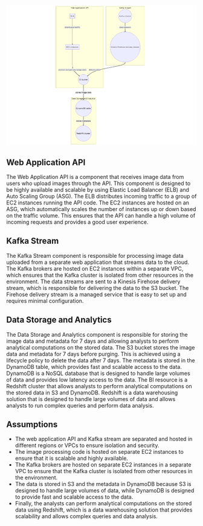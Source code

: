 
![alt text](img.png)
## Web Application API

The Web Application API is a component that receives image data from users who upload images through the API. This component is designed to be highly available and scalable by using Elastic Load Balancer (ELB) and Auto Scaling Group (ASG). The ELB distributes incoming traffic to a group of EC2 instances running the API code. The EC2 instances are hosted on an ASG, which automatically scales the number of instances up or down based on the traffic volume. This ensures that the API can handle a high volume of incoming requests and provides a good user experience.

## Kafka Stream

The Kafka Stream component is responsible for processing image data uploaded from a separate web application that streams data to the cloud. The Kafka brokers are hosted on EC2 instances within a separate VPC, which ensures that the Kafka cluster is isolated from other resources in the environment. The data streams are sent to a Kinesis Firehose delivery stream, which is responsible for delivering the data to the S3 bucket. The Firehose delivery stream is a managed service that is easy to set up and requires minimal configuration.

## Data Storage and Analytics

The Data Storage and Analytics component is responsible for storing the image data and metadata for 7 days and allowing analysts to perform analytical computations on the stored data. The S3 bucket stores the image data and metadata for 7 days before purging. This is achieved using a lifecycle policy to delete the data after 7 days. The metadata is stored in the DynamoDB table, which provides fast and scalable access to the data. DynamoDB is a NoSQL database that is designed to handle large volumes of data and provides low latency access to the data. The BI resource is a Redshift cluster that allows analysts to perform analytical computations on the stored data in S3 and DynamoDB. Redshift is a data warehousing solution that is designed to handle large volumes of data and allows analysts to run complex queries and perform data analysis.

## Assumptions

- The web application API and Kafka stream are separated and hosted in different regions or VPCs to ensure isolation and security.
- The image processing code is hosted on separate EC2 instances to ensure that it is scalable and highly available.
- The Kafka brokers are hosted on separate EC2 instances in a separate VPC to ensure that the Kafka cluster is isolated from other resources in the environment.
- The data is stored in S3 and the metadata in DynamoDB because S3 is designed to handle large volumes of data, while DynamoDB is designed to provide fast and scalable access to the data.
- Finally, the analysts can perform analytical computations on the stored data using Redshift, which is a data warehousing solution that provides scalability and allows complex queries and data analysis.
